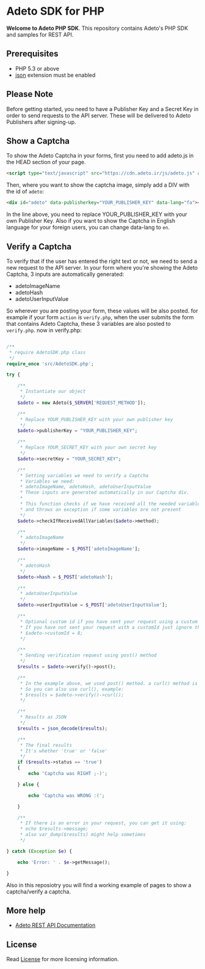# Adeto SDK for PHP

__Welcome to Adeto PHP SDK__. This repository contains Adeto's PHP SDK and samples for REST API.

## Prerequisites
   - PHP 5.3 or above
   - [json](https://secure.php.net/manual/en/book.json.php) extension must be enabled

## Please Note

Before getting started, you need to have a Publisher Key and a Secret Key in order to send requests to the API server. These will be delivered to Adeto Publishers after signing-up.

## Show a Captcha

To show the Adeto Captcha in your forms, first you need to add adeto.js in the HEAD section of your page.

```html
<script type="text/javascript" src="https://cdn.adeto.ir/js/adeto.js" async></script>
```

Then, where you want to show the captcha image, simply add a DIV with the id of `adeto`:
```html
<div id="adeto" data-publisherkey="YOUR_PUBLISHER_KEY" data-lang="fa"></div>
```
In the line above, you need to replace YOUR_PUBLISHER_KEY with your own Publisher Key.
Also if you want to show the Captcha in English language for your foreign users, you can change data-lang to `en`.

## Verify a Captcha

To verify that if the user has entered the right text or not, we need to send a new request to the API server. In your form where you're showing the Adeto Captcha, 3 inputs are automatically generated:
  * adetoImageName
  * adetoHash
  * adetoUserInputValue

So wherever you are posting your form,  these values will be also posted. for example if your form `action` is `verify.php`, when the user submits the form that contains Adeto Captcha, these 3 variables are also posted to `verify.php`. now in verify.php:

```php

/**
 * require AdetoSDK.php class
 */
require_once 'src/AdetoSDK.php';

try {

    /**
     * Instantiate our object
     */
    $adeto = new Adeto($_SERVER['REQUEST_METHOD']);

    /**
     * Replace YOUR_PUBLISHER_KEY with your own publisher key
     */
    $adeto->publisherKey = "YOUR_PUBLISHER_KEY";

    /**
     * Replace YOUR_SECRET_KEY with your own secret key
     */
    $adeto->secretKey = "YOUR_SECRET_KEY";

    /**
     * Setting variables we need to verify a Captcha
     * Variables we need:
     * adetoImageName, adetoHash, adetoUserInputValue
     * These inputs are generated automatically in our Captcha div.
     *
     * This function checks if we have received all the needed variables
     * and throws an exception if some variables are not present
     */
    $adeto->checkIfReceivedAllVariables($adeto->method);

    /**
     * adetoImageName
     */
    $adeto->imageName = $_POST['adetoImageName'];

    /**
     * adetoHash
     */
    $adeto->hash = $_POST['adetoHash'];

    /**
     * adetoUserInputValue
     */
    $adeto->userInputValue = $_POST['adetoUserInputValue'];

    /**
     * Optional custom id if you have sent your request using a custom id
     * If you have not sent your request with a customId just ignore this
     * $adeto->customId = 8;
     */

    /**
     * Sending verification request using post() method
     */
    $results = $adeto->verify()->post();

    /**
     * In the example above, we used post() method. a curl() method is also available
     * So you can also use curl(), example:
     * $results = $adeto->verify()->curl();
     */

    /**
     * Results as JSON
     */
    $results = json_decode($results);

    /**
     * The final results
     * It's whether 'true' or 'false'
     */
    if ($results->status == 'true')
    {
        echo 'Captcha was RIGHT ;-)';

    } else {

        echo 'Captcha was WRONG :(';

    }

    /**
     * If there is an error in your request, you can get it using:
     * echo $results->message;
     * also var_dump($results) might help sometimes
     */

} catch (Exception $e) {

    echo 'Error: ' . $e->getMessage();

}

```

Also in this reposiotry you will find a working example of pages to show a captcha/verify a captcha.

## More help
   * [Adeto REST API Documentation](https://adeto.ir/developers/api)

## License
Read [License](LICENSE) for more licensing information.
